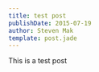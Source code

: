 ```yaml
---
title: test post
publishDate: 2015-07-19
author: Steven Mak
template: post.jade
---
```


This is a test post
